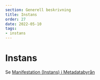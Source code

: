 ```yaml
---
section: Generell beskrivning
title: Instans
order: 27
date: 2022-05-10
tags:
- instans
--- 
```


# Instans
Se [Manifestation (Instans) i Metadatabyrån](https://metadatabyran.kb.se/beskrivning/generella-anvisningar---rda/manifestation-instans)
